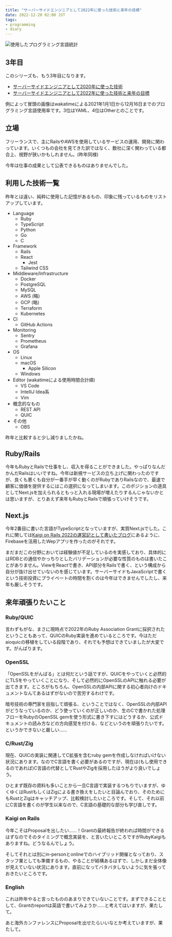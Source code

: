 ```yaml
---
title: "サーバーサイドエンジニアとして2022年に使った技術と来年の目標"
date: 2022-12-20 02:00 JST
tags: 
- programming
- diary
---
```


![使用したプログラミング言語統計](2022/programming-language-stats.png)

## 3年目
このシリーズも、もう3年目になります。

* [サーバーサイドエンジニアとして2020年に使った技術](/2020/wrap-up-my-coding/)
* [サーバーサイドエンジニアとして2022年に使った技術と来年の目標](/2021/wrap-up-my-coding/)

例によって冒頭の画像はwakatimeによる2021年1月1日から12月16日までのプログラミング言語使用率です。3位はYAML、4位はOtherとのことです。

## 立場
フリーランスで、主にRailsやAWSを使用しているサービスの運用、開発に関わっています。いくつもの会社を見てきた訳ではなく、数社に深く関わっている都合上、視野が狭いかもしれません。(昨年同様)

今年は仕事の成果として公表できるものはありませんでした。

## 利用した技術一覧
昨年とは違い、純粋に使用した記憶があるもの、印象に残っているものをリストアップしています。

- Language
    - Ruby
    - TypeScript
    - Python
    - Go
    - C
- Framework
    - Rails
    - React
        - Jest
    - Tailwind CSS
- Middleware/Infrastructure
    - Docker
    - PostgreSQL
    - MySQL
    - AWS (略)
    - GCP (略)
    - Terraform
    - Kubernetes
- CI
    - GitHub Actions
- Monitoring
    - Sentry
    - Prometheus
    - Grafana
- OS
    - Linux
    - macOS
        - Apple Silicon
    - Windows
- Editor (wakatimeによる使用時間合計順)
    - VS Code
    - IntelliJ Idea系
    - Vim
- 概念的なもの
    - REST API
    - QUIC
- その他
    - OBS

昨年と比較すると少し減りましたかね。

## Ruby/Rails
今年もRubyとRailsで仕事をし、収入を得ることができました。やっぱりなんだかんだRailsはいいですね。今年は新規サービスの立ち上げに関わったのですが、良くも悪くも自分が一番手が早く動くのがRubyでありRailsなので、最速で顧客に価値を提供するにはこの選択になってしまいます。このポジションの道具としてNext.jsを加えられるともっと入れる現場が増えたりするんじゃないかとは思いますが、とりあえず来年もRubyとRailsで頑張っていけそうです。

## Next.js
今年2番目に書いた言語がTypeScriptとなっていますが、実質Next.jsでした。これに関しては[Kaigi on Rails 2022の運営記として書いたブログ](/2022/kaigionrails-2022)にあるように、Firebaseを活用したWepアプリを作ったのがそれです。

まだまだこの分野においては経験値が不足しているのを実感しており、具体的にはRDBとの通信やかっちりとしたバリデーションが必要な性質のものは書いたことがありません。ViewをReactで書き、API部分をRailsで書く、という構成から自分が抜け出せていないのを感じています。サーバーサイドもJavaScriptで書くという技術投資にプライベートの時間を割くのは今年はできませんでしたし、来年も厳しそうです。

## 来年頑張りたいこと
### Ruby/QUIC
言わずもがな、まさに現時点で2022年のRuby Association Grantに採択されたということもあって、QUICのRuby実装を進めているところです。今はただaioquicの移植をしている段階であり、それでも予想はできていましたが大変です。がんばります。

### OpenSSL
「OpenSSLをがんばる」とは何だという話ですが、QUICをやっていくと必然的にTLSをやっていくことになり、そして必然的にOpenSSLのAPIに触れる必要が出てきます。ところがもちろん、OpenSSLの内部APIに関する初心者向けのドキュメントなんてあるはずがないので苦労するわけです。

暗号技術の専門家を目指して頑張る、ということではなく、OpenSSLの内部APIがどうなっているのか、どう使っていくのが正しいのか、生のCで書かれた処理フローをRubyのOpenSSL gemを使う形式に書き下すにはどうするか、公式ドキュメントの読み方などの方向感覚を付ける、などというのを頑張りたいです。というかできないと厳しい……

### C/Rust/Zig
現在、QUICの実装に関連してC拡張を含むruby gemを作成しなければいけない状況にあります。なのでC言語を書く必要があるのですが、現在は(もし使用できるのであれば)C言語の代替としてRustやZigを採用したほうがより良いでしょう。

ひとまず既存の資料も多いことから一旦C言語で実装するつもりでいますが、ゆくゆくはRustもしくはZigによる書き換えをしたいと目論んでおり、そのためにもRustとZigはキャッチアップ、比較検討したいところです。そして、それ以前にC言語を書くのが学生以来なので、C言語の基礎的な部分も学び直しです。

### Kaigi on Rails
今年こそはProposalを出したい……！Grantの最終報告が終われば時間ができるはずなのでそのタイミングで概念実装を、と言いたいところですがRubyKaigiもありますね。どうなるんでしょう。

そしてそれとは別にin-personとonlineでのハイブリッド開催となっており、スタッフ業としても準備するもの、やることが結構あるはずで、しかしまだ全体像が見えていない状況にあります。直前になってバタバタしないように気を張っておきたいところです。

### English
これは昨年やると言ったもののあまりできていないことです。まずできることとして、Grantのreportは英語で書いてみようか……と考えてはいますが、果たして。

あと海外カンファレンスにProposalを出せたらいいなとか考えていますが、果たして。
